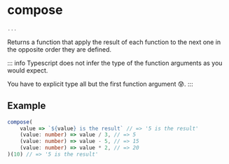# compose

```ts
...
```

Returns a function that apply the result of each function to the next one in the opposite order they are defined.

::: info
Typescript does not infer the type of the function arguments as you would expect.

You have to explicit type all but the first function argument 😰.
:::

## Example

```ts
compose(
    value => `${value} is the result` // => '5 is the result'
    (value: number) => value / 3, // => 5
    (value: number) => value - 5, // => 15
    (value: number) => value * 2, // => 20
)(10) // => '5 is the result'
```
